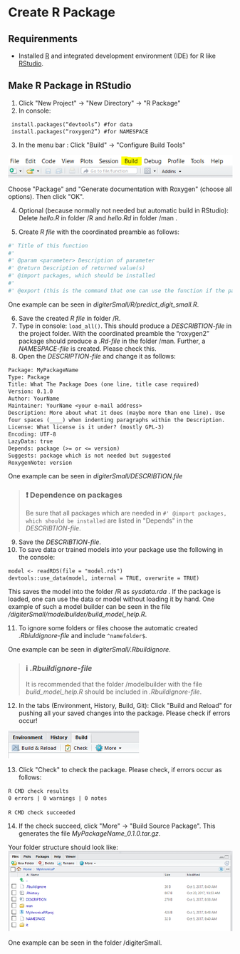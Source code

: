 ﻿# Create R Package

## Requirenments
* Installed [R](https://cran.r-project.org/) and integrated development environment (IDE) for R like [RStudio](https://www.rstudio.com/).

## Make R Package in RStudio
1. Click "New Project" -> "New Directory" -> "R Package"
2. In console: 
```{r}
 install.packages(“devtools”) #for data
 install.packages(“roxygen2”) #for NAMESPACE 
```
3. In the menu bar : Click "Build" -> "Configure Build Tools"

![menu bar](images/menu_bar.png)

Choose "Package" and "Generate documentation with Roxygen" (choose all options). Then click "OK".

4. Optional (because normally not needed but automatic build in RStudio): Delete *hello.R* in folder /R and *hello.Rd* in folder /man .

5. Create *R file* with the coordinated preamble as follows:
```R
#' Title of this function
#'
#' @param <parameter> Description of parameter
#' @return Description of returned value(s)
#' @import packages, which should be installed
#'
#' @export (this is the command that one can use the function if the package is loaded)
```

One example can be seen in *digiterSmall/R/predict_digit_small.R*.

6. Save the created *R file* in folder /R.
7. Type in console: `load_all()`. This should produce a *DESCRIBTION-file* in the project folder. With the coordinated preamble the “roxygen2” package should produce a *.Rd-file* in the folder /man. Further, a *NAMESPACE-file* is created. Please check this.
8. Open the *DESCRIPTION-file* and change it as follows:
```{r}
Package: MyPackageName
Type: Package
Title: What The Package Does (one line, title case required)
Version: 0.1.0
Author: YourName
Maintainer: YourName <your e-mail address>
Description: More about what it does (maybe more than one line). Use four spaces (____) when indenting paragraphs within the Description.
License: What license is it under? (mostly GPL-3)
Encoding: UTF-8
LazyData: true
Depends: package (>= or <= version)
Suggests: package which is not needed but suggested
RoxygenNote: version 

```

One example can be seen in *digiterSmall/DESCRIBTION.file*

> ### :exclamation: Dependence on packages
> Be sure that all packages which are needed in `#' @import packages, which should be installed` are listed in "Depends" in the *DESCRIBTION-file*.


9. Save the *DESCRIBTION-file*.
10. To save data or trained models into your package use the following in the console:
```{r}
model <- readRDS(file = "model.rds")
devtools::use_data(model, internal = TRUE, overwrite = TRUE)
```

This saves the model into the folder /R as *sysdata.rda* . If the package is loaded, one can use the data or model without loading it by hand. 
One example of such a model builder can be seen in the file */digiterSmall/modelbuilder/build_model_help.R*. 

11. To ignore some folders or files choose the automatic created *.Rbiuldignore-file* and include `^namefolder$`.

One example can be seen in *digiterSmall/.Rbuildignore*.

> ### :information_source: *.Rbuildignore-file*
> It is recommended that the folder /modelbuilder with the file *build_model_help.R* should be included in *.Rbuildignore-file*.

12. In the tabs (Environment, History, Build, Git): Click "Build and Reload" for pushing all your saved changes into the package. Please check if errors occur!

![tool bar](images/toolbar.png)

13.	Click "Check" to check the package. Please check, if errors occur as follows:
```{r}
R CMD check results
0 errors | 0 warnings | 0 notes

R CMD check succeeded
```

14.	If the check succeed, click "More" -> "Build Source Package". This generates the file *MyPackageName_0.1.0.tar.gz*.

Your folder structure should look like:
![folder structure](images/folder_structure.png)

One example can be seen in the folder /digiterSmall.
